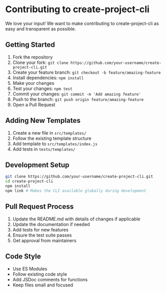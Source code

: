 # Contributing to create-project-cli

We love your input! We want to make contributing to create-project-cli as easy and transparent as possible.

## Getting Started

1. Fork the repository
2. Clone your fork: `git clone https://github.com/your-username/create-project-cli.git`
3. Create your feature branch: `git checkout -b feature/amazing-feature`
4. Install dependencies: `npm install`
5. Make your changes
6. Test your changes: `npm test`
7. Commit your changes: `git commit -m 'Add amazing feature'`
8. Push to the branch: `git push origin feature/amazing-feature`
9. Open a Pull Request

## Adding New Templates

1. Create a new file in `src/templates/`
2. Follow the existing template structure
3. Add template to `src/templates/index.js`
4. Add tests in `tests/templates/`

## Development Setup

```bash
git clone https://github.com/your-username/create-project-cli.git
cd create-project-cli
npm install
npm link # Makes the CLI available globally during development
```

## Pull Request Process

1. Update the README.md with details of changes if applicable
2. Update the documentation if needed
3. Add tests for new features
4. Ensure the test suite passes
5. Get approval from maintainers

## Code Style

- Use ES Modules
- Follow existing code style
- Add JSDoc comments for functions
- Keep files small and focused